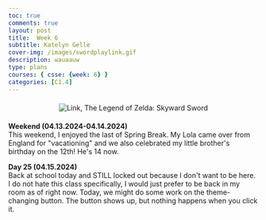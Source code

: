 ```yaml
---
toc: true
comments: true
layout: post
title:  Week 6
subtitle: Katelyn Gelle
cover-img: /images/swordplaylink.gif
description: wauaauw
type: plans
courses: { csse: {week: 6} }
categories: [C1.4]
---
```


<div style="text-align: center; margin-top: 20px; margin-bottom: 20px;">
  <img src="{{site.baseurl}}/images/anito/canyouhearmelink.gif" alt="Link, The Legend of Zelda: Skyward Sword" />
</div>  

**Weekend (04.13.2024-04.14.2024)**  
This weekend, I enjoyed the last of Spring Break. My Lola came over from England for "vacationing" and we also celebrated my little brother's birthday on the 12th! He's 14 now.  

**Day 25 (04.15.2024)**  
Back at school today and STILL locked out because I don't want to be here. I do not hate this class specifically, I would just prefer to be back in my room as of right now. Today, we might do some work on the theme-changing button. The button shows up, but nothing happens when you click it.
